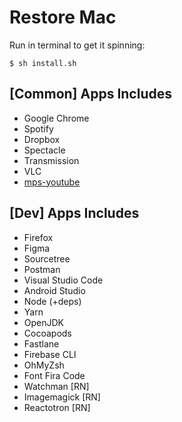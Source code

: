 # Restore Mac

Run in terminal to get it spinning:

```shell
$ sh install.sh
```

## [Common] Apps Includes

- Google Chrome
- Spotify
- Dropbox
- Spectacle
- Transmission
- VLC
- [mps-youtube](https://github.com/mps-youtube/mps-youtube)

## [Dev] Apps Includes

- Firefox
- Figma
- Sourcetree
- Postman
- Visual Studio Code
- Android Studio
- Node (+deps)
- Yarn
- OpenJDK
- Cocoapods
- Fastlane
- Firebase CLI
- OhMyZsh
- Font Fira Code
- Watchman [RN]
- Imagemagick [RN]
- Reactotron [RN]
